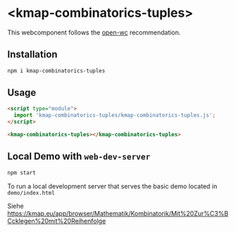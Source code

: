 # \<kmap-combinatorics-tuples>

This webcomponent follows the [open-wc](https://github.com/open-wc/open-wc) recommendation.

## Installation

```bash
npm i kmap-combinatorics-tuples
```

## Usage

```html
<script type="module">
  import 'kmap-combinatorics-tuples/kmap-combinatorics-tuples.js';
</script>

<kmap-combinatorics-tuples></kmap-combinatorics-tuples>
```

## Local Demo with `web-dev-server`

```bash
npm start
```

To run a local development server that serves the basic demo located in `demo/index.html`

Siehe https://kmap.eu/app/browser/Mathematik/Kombinatorik/Mit%20Zur%C3%BCcklegen%20mit%20Reihenfolge
